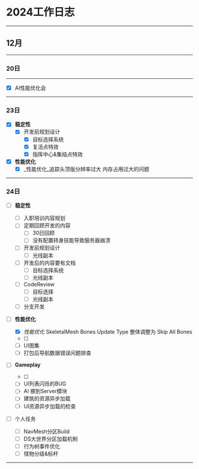 # 2024工作日志
---
## 12月
---
### 20日
---

- [x] AI性能优化会 

---

### 23日
- [x] **稳定性**
  - [x] 开发前规划设计
    - [x] 目标选择系统
    - [x] 复活点特效
    - [x] 指挥中心&集结点特效

- [x] **性能优化**
  - [x] _性能优化_追踪头顶版分辨率过大 内存占用过大的问题

---

### 24日
- [ ] **稳定性**
  - [ ] 入职培训内容规划
  - [ ] 定期回顾开发的内容
    - [ ] 30日回顾
    - [ ] 没有配置转身技能导致服务器崩溃
  - [ ] 开发前规划设计
    - [ ] 光线副本
  - [ ] 开发后的内容要有文档
    - [ ] 目标选择系统
    - [ ] 光线副本
  - [ ] CodeReview
    - [ ] 目标选择
    - [ ] 光线副本
  - [ ] 分支开发
  
- [ ] **性能优化**
  
  - [x] _性能优化_ SkeletalMesh Bones Update Type 整体调整为 Skip All Bones
  - [ ] [^这周需要]:行为树性能打点
  - [ ] UI图集
  - [ ] 打包后导航数据错误问题排查
  
- [ ] **Gameplay**
  
  - [ ] [^后天要开会对]: _调研_ CommonUserLoading 
  - [ ] UI列表闪烁的BUG
  - [ ] AI 挪到Server模块
  - [ ] 建筑的资源异步加载
  - [ ] UI资源异步加载的检查
  
- [ ] 个人任务
  - [ ] NavMesh分区Build
  - [ ] DS大世界分区加载机制
  - [ ]  行为树事件优化
  - [ ] 怪物分级&标杆

---